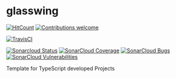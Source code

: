 # glasswing

<!-- [![Npm Version](https://img.shields.io/npm/v/frameworks.svg)](https://www.npmjs.com/package/frameworks) -->
[![HitCount](http://hits.dwyl.io/glasswingjs/glasswing.svg)](http://hits.dwyl.io/glasswingjs/glasswing)
[![Contributions welcome](https://img.shields.io/badge/contributions-welcome-brightgreen.svg?style=flat)](https://github.com/glasswingjs/glasswing/issues)

[![TravisCI](https://travis-ci.org/glasswingjs/glasswing.svg?branch=master)](https://travis-ci.org/glasswingjs/glasswing)
<!-- [![CircleCI](https://circleci.com/gh/glasswingjs/glasswing.svg?style=shield)](https://circleci.com/gh/glasswingjs/glasswing) -->

[![Sonarcloud Status](https://sonarcloud.io/api/project_badges/measure?project=glasswingjs_glasswing&metric=alert_status)](https://sonarcloud.io/dashboard?id=glasswingjs_glasswing) 
 [![SonarCloud Coverage](https://sonarcloud.io/api/project_badges/measure?project=glasswingjs_glasswing&metric=coverage)](https://sonarcloud.io/component_measures/metric/coverage/list?id=glasswingjs_glasswing)
 [![SonarCloud Bugs](https://sonarcloud.io/api/project_badges/measure?project=glasswingjs_glasswing&metric=bugs)](https://sonarcloud.io/component_measures/metric/reliability_rating/list?id=glasswingjs_glasswing)
 [![SonarCloud Vulnerabilities](https://sonarcloud.io/api/project_badges/measure?project=glasswingjs_glasswing&metric=vulnerabilities)](https://sonarcloud.io/component_measures/metric/security_rating/list?id=glasswingjs_glasswing)

<!--
[![Donate to this project using Patreon](https://img.shields.io/badge/patreon-donate-yellow.svg)](https://patreon.com/dragoscirjan)
[![Donate to this project using Paypal](https://img.shields.io/badge/paypal-donate-yellow.svg)](https://www.paypal.com/cgi-bin/webscr?cmd=_s-xclick&hosted_button_id=UMMN8JPLVAUR4&source=url)
[![Donate to this project using Flattr](https://img.shields.io/badge/flattr-donate-yellow.svg)](https://flattr.com/profile/balupton)
[![Donate to this project using Liberapay](https://img.shields.io/badge/liberapay-donate-yellow.svg)](https://liberapay.com/dragoscirjan)
[![Donate to this project using Thanks App](https://img.shields.io/badge/thanksapp-donate-yellow.svg)](https://givethanks.app/donate/npm/badges)
[![Donate to this project using Boost Lab](https://img.shields.io/badge/boostlab-donate-yellow.svg)](https://boost-lab.app/dragoscirjan/badges)
[![Donate to this project using Buy Me A Coffee](https://img.shields.io/badge/buy%20me%20a%20coffee-donate-yellow.svg)](https://buymeacoffee.com/balupton)
[![Donate to this project using Open Collective](https://img.shields.io/badge/open%20collective-donate-yellow.svg)](https://opencollective.com/dragoscirjan)
[![Donate to this project using Cryptocurrency](https://img.shields.io/badge/crypto-donate-yellow.svg)](https://dragoscirjan.me/crypto)
[![Donate to this project using Paypal](https://img.shields.io/badge/paypal-donate-yellow.svg)](https://dragoscirjan.me/paypal)
[![Buy an item on our wishlist for us](https://img.shields.io/badge/wishlist-donate-yellow.svg)](https://dragoscirjan.me/wishlist)
-->

Template for TypeScript developed Projects
